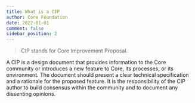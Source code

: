 ```yaml
---
title: What is a CIP
author: Core Foundation
date: 2022-01-01
comment: false
sidebar_position: 2
---
```

> CIP stands for Core Improvement Proposal.

A CIP is a design document that provides information to the Core community or introduces a new feature to Core, its processes, or its environment. The document should present a clear technical specification and a rationale for the proposed feature. It is the responsibility of the CIP author to build consensus within the community and to document any dissenting opinions.
